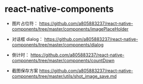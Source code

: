 # react-native-components

* 图片占位符：
https://github.com/a805883237/react-native-components/tree/master/components/imagePlaceHolder

* 对话框 dialog：
https://github.com/a805883237/react-native-components/tree/master/components/dialog

* 倒计时：
https://github.com/a805883237/react-native-components/tree/master/components/countDown

* 截图保存方案
https://github.com/a805883237/react-native-components/tree/master/utils/shot_image_save.md